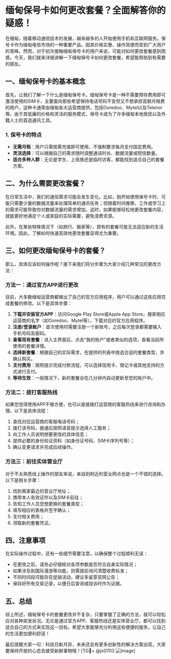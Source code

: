 # 缅甸保号卡如何更改套餐？全面解答你的疑惑！

在缅甸，随着移动通信技术的发展，越来越多的人开始使用手机和互联网服务。保号卡作为缅甸电信市场的一种重要产品，因其价格实惠、操作简便而受到广大用户的青睐。然而，对于初次接触缅甸保号卡的用户来说，可能对如何更改套餐感到困惑。今天，我们就来详细讲解一下缅甸保号卡如何更改套餐，希望能帮助到有需要的朋友。

## 一、缅甸保号卡的基本概念

首先，让我们了解一下什么是缅甸保号卡。缅甸保号卡是一种不需要预存费用即可激活使用的SIM卡，主要面向那些希望保持电话号码不变但又不想承担高额月租费的用户。这种卡通常由缅甸各大运营商提供，包括Ooredoo、Mytel以及Telenor等。由于其低廉的价格和灵活的服务模式，保号卡成为了许多缅甸本地居民以及外籍人士的首选通讯工具。

### 1. 保号卡的特点
- **无需月租**：用户只需按需充值即可使用，不强制要求每月支付固定费用。
- **灵活选择**：可以根据自己的需求随时调整通话时长、数据流量或短信数量。
- **适合多种人群**：无论是学生、上班族还是临时访客，都能找到适合自己的套餐方案。

## 二、为什么需要更改套餐？

在日常生活中，我们的通信需求可能会发生变化。比如，刚开始使用保号卡时，可能只需要少量的数据流量来处理简单的通讯任务；但随着时间推移，工作或学习上的需求可能导致你对数据流量的需求增加。这时，如果能够轻松地更改套餐内容，就能更好地满足个人或家庭的实际需要，避免浪费资源。

此外，在某些特殊情况下（如旅行、搬家等），原有的套餐可能无法适应新的生活环境。因此，了解如何快速高效地更改套餐显得尤为重要。

## 三、如何更改缅甸保号卡的套餐？

那么，具体应该如何操作呢？接下来我们将分步骤为大家介绍几种常见的更改方法：

### 方法一：通过官方APP进行更改
目前，大多数缅甸运营商都推出了自己的官方应用程序，用户可以通过这些应用完成套餐的修改。以下是具体步骤：
1. **下载并安装官方APP**：访问Google Play Store或Apple App Store，搜索相应运营商的名字（如Ooredoo、Mytel等），下载对应的官方应用程序。
2. **注册/登录账户**：首次使用时需要注册一个新账号，之后每次登录都需要输入手机号码及密码。
3. **查看现有套餐**：进入主界面后，点击“我的账户”或者类似的选项，查看当前所使用的套餐详情。
4. **选择新套餐**：根据自己的实际需求，在提供的列表中挑选合适的套餐类型，并确认购买。
5. **支付费用**：按照提示完成付款流程，可以选择信用卡、借记卡或其他支持的方式进行支付。
6. **等待生效**：一般情况下，新的套餐会在几分钟内自动更新至您的账户中。

### 方法二：拨打客服热线
如果您觉得使用APP不够方便，也可以直接拨打运营商的客服热线来进行咨询和办理。以下是具体流程：
1. 查找对应运营商的客服电话号码；
2. 拨打该号码，接通后按照语音提示选择人工服务；
3. 向工作人员说明想要更改的具体信息；
4. 提供必要的身份验证资料（如身份证号码、SIM卡序列号等）；
5. 确认变更请求并完成后续操作。

### 方法三：前往实体营业厅
对于不太熟悉线上操作的朋友来说，亲自到附近的营业网点也是一个不错的选择。以下是相关步骤：
1. 找到离家最近的营业厅地址；
2. 携带本人有效证件以及SIM卡前往；
3. 告知工作人员您想更换的套餐类型；
4. 填写相应的表格并签字确认；
5. 支付相关费用；
6. 领取新的套餐凭证。

## 四、注意事项

在实际操作过程中，还有一些细节需要注意，以确保整个过程顺利无误：
- 在更改之前，请务必仔细核对各项参数是否符合自身实际情况；
- 如果涉及到国际漫游等功能，则需提前询问清楚收费标准；
- 不同时间段可能存在促销活动，建议多留意官网公告；
- 保存好所有交易记录，以便日后查询或投诉时作为证据。

## 五、总结

综上所述，缅甸保号卡的套餐更改并不复杂，只要掌握了正确的方法，就可以轻松应对各种突发状况。无论是通过官方APP、客服热线还是实体营业厅，都可以找到适合自己的方式来实现这一目标。希望大家能够充分利用这些便捷的服务，让自己的生活更加便利舒适！

最后提醒大家一句：科技日新月异，未来还会有更多创新性的解决方案出现，大家要保持开放的心态去接受新鲜事物哦！[TG💪+ @jx0703 ![Image](https://github.com/user-attachments/assets/dbca1d08-cadb-493c-b0ec-ad6f7a83f270)]